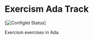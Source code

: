 # Exercism Ada Track

[![Configlet Status](https://github.com/exercism/ada/workflows/configlet/badge.svg)]

Exercism exercises in Ada.
